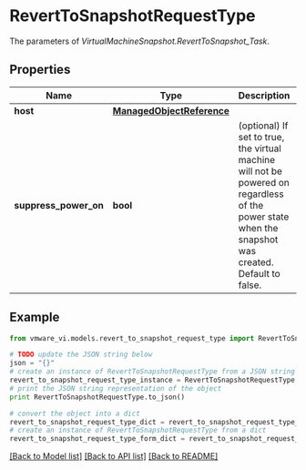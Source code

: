 # RevertToSnapshotRequestType

The parameters of *VirtualMachineSnapshot.RevertToSnapshot_Task*. 

## Properties
Name | Type | Description | Notes
------------ | ------------- | ------------- | -------------
**host** | [**ManagedObjectReference**](ManagedObjectReference.md) |  | [optional] 
**suppress_power_on** | **bool** | (optional) If set to true, the virtual machine will not be powered on regardless of the power state when the snapshot was created. Default to false.  | [optional] 

## Example

```python
from vmware_vi.models.revert_to_snapshot_request_type import RevertToSnapshotRequestType

# TODO update the JSON string below
json = "{}"
# create an instance of RevertToSnapshotRequestType from a JSON string
revert_to_snapshot_request_type_instance = RevertToSnapshotRequestType.from_json(json)
# print the JSON string representation of the object
print RevertToSnapshotRequestType.to_json()

# convert the object into a dict
revert_to_snapshot_request_type_dict = revert_to_snapshot_request_type_instance.to_dict()
# create an instance of RevertToSnapshotRequestType from a dict
revert_to_snapshot_request_type_form_dict = revert_to_snapshot_request_type.from_dict(revert_to_snapshot_request_type_dict)
```
[[Back to Model list]](../README.md#documentation-for-models) [[Back to API list]](../README.md#documentation-for-api-endpoints) [[Back to README]](../README.md)


